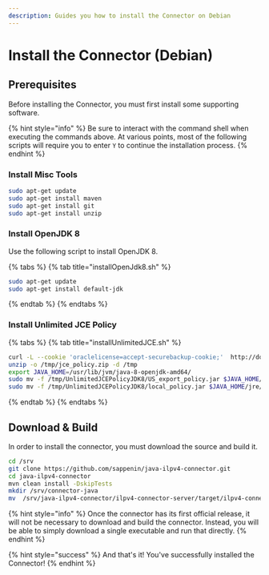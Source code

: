 ```yaml
---
description: Guides you how to install the Connector on Debian
---
```


# Install the Connector \(Debian\)

## Prerequisites

Before installing the Connector, you must first install some supporting software.

{% hint style="info" %}
Be sure to interact with the command shell when executing the commands above. At various points, most of the following scripts will require you to enter `Y` to continue the installation process.
{% endhint %}

### Install Misc Tools

```bash
sudo apt-get update
sudo apt-get install maven
sudo apt-get install git
sudo apt-get install unzip
```

### Install OpenJDK 8

Use the following script to install OpenJDK 8.

{% tabs %}
{% tab title="installOpenJdk8.sh" %}
```bash
sudo apt-get update
sudo apt-get install default-jdk
```
{% endtab %}
{% endtabs %}

### Install Unlimited JCE Policy

{% tabs %}
{% tab title="installUnlimitedJCE.sh" %}
```bash
curl -L --cookie 'oraclelicense=accept-securebackup-cookie;'  http://download.oracle.com/otn-pub/java/jce/8/jce_policy-8.zip -o /tmp/jce_policy.zip
unzip -o /tmp/jce_policy.zip -d /tmp
export JAVA_HOME=/usr/lib/jvm/java-8-openjdk-amd64/
sudo mv -f /tmp/UnlimitedJCEPolicyJDK8/US_export_policy.jar $JAVA_HOME/jre/lib/security/US_export_policy.jar
sudo mv -f /tmp/UnlimitedJCEPolicyJDK8/local_policy.jar $JAVA_HOME/jre/lib/security/local_policy.jar
```
{% endtab %}
{% endtabs %}

## Download & Build 

In order to install the connector, you must download the source and build it.

```bash
cd /srv
git clone https://github.com/sappenin/java-ilpv4-connector.git
cd java-ilpv4-connector
mvn clean install -DskipTests
mkdir /srv/connector-java
mv  /srv/java-ilpv4-connector/ilpv4-connector-server/target/ilpv4-connector-server-0.1.0-SNAPSHOT-exec.jar /srv/connector-java/
```

{% hint style="info" %}
Once the connector has its first official release, it will not be necessary to download and build the connector. Instead, you will be able to simply download a single executable and run that directly.
{% endhint %}

{% hint style="success" %}
And that's it! You've successfully installed the Connector!
{% endhint %}

